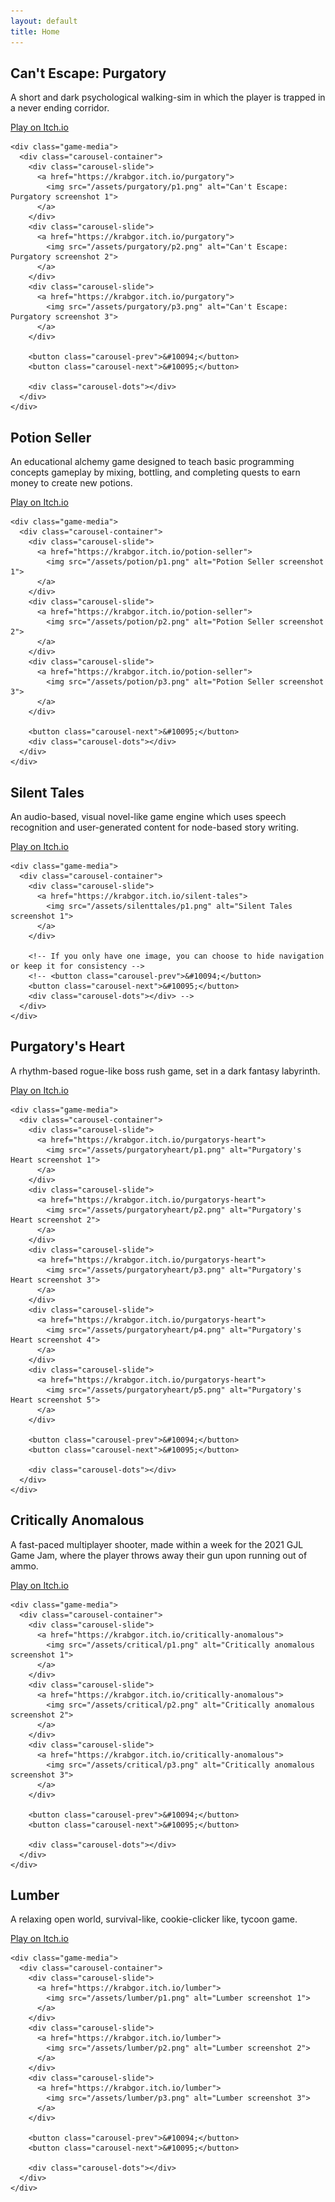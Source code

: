 ```yaml
---
layout: default
title: Home
---
```


<section id="projects">
  <div class="game-project">
    <div class="game-info">
      <h2>Can't Escape: Purgatory</h2>
      <div class="game-description">
        <p>A short and dark psychological walking-sim in which the player is trapped in a never ending corridor.</p>
      </div>
      <div class="game-links">
        <a href="https://krabgor.itch.io/purgatory" class="game-btn">Play on Itch.io</a>
      </div>
    </div>
    
    <div class="game-media">
      <div class="carousel-container">
        <div class="carousel-slide">
          <a href="https://krabgor.itch.io/purgatory">
            <img src="/assets/purgatory/p1.png" alt="Can't Escape: Purgatory screenshot 1">
          </a>
        </div>
        <div class="carousel-slide">
          <a href="https://krabgor.itch.io/purgatory">
            <img src="/assets/purgatory/p2.png" alt="Can't Escape: Purgatory screenshot 2">
          </a>
        </div>
        <div class="carousel-slide">
          <a href="https://krabgor.itch.io/purgatory">
            <img src="/assets/purgatory/p3.png" alt="Can't Escape: Purgatory screenshot 3">
          </a>
        </div>
        
        <button class="carousel-prev">&#10094;</button>
        <button class="carousel-next">&#10095;</button>
          
        <div class="carousel-dots"></div>
      </div>
    </div>
  </div>
<!-- --------------------------------------------------------------------------------------------------------------------------------------- -->
  <div class="game-project">
    <div class="game-info">
      <h2>Potion Seller</h2>
      <div class="game-description">
        <p>An educational alchemy game designed to teach basic programming concepts gameplay by mixing, bottling, and completing quests to earn money to create new potions.</p>
      </div>
      <div class="game-links">
        <a href="https://krabgor.itch.io/potion-seller" class="game-btn">Play on Itch.io</a>
      </div>
    </div>
    
    <div class="game-media">
      <div class="carousel-container">
        <div class="carousel-slide">
          <a href="https://krabgor.itch.io/potion-seller">
            <img src="/assets/potion/p1.png" alt="Potion Seller screenshot 1">
          </a>
        </div>
        <div class="carousel-slide">
          <a href="https://krabgor.itch.io/potion-seller">
            <img src="/assets/potion/p2.png" alt="Potion Seller screenshot 2">
          </a>
        </div>
        <div class="carousel-slide">
          <a href="https://krabgor.itch.io/potion-seller">
            <img src="/assets/potion/p3.png" alt="Potion Seller screenshot 3">
          </a>
        </div>
        
        <button class="carousel-next">&#10095;</button>
        <div class="carousel-dots"></div>
      </div>
    </div>
  </div>
<!-- --------------------------------------------------------------------------------------------------------------------------------------- -->
  <div class="game-project">
    <div class="game-info">
      <h2>Silent Tales</h2>
      <div class="game-description">
        <p>An audio-based, visual novel-like game engine which uses speech recognition and user-generated content for node-based story writing.</p>
      </div>
      <div class="game-links">
        <a href="https://krabgor.itch.io/silent-tales" class="game-btn">Play on Itch.io</a>
      </div>
    </div>
    
    <div class="game-media">
      <div class="carousel-container">
        <div class="carousel-slide">
          <a href="https://krabgor.itch.io/silent-tales">
            <img src="/assets/silenttales/p1.png" alt="Silent Tales screenshot 1">
          </a>
        </div>
        
        <!-- If you only have one image, you can choose to hide navigation or keep it for consistency -->
        <!-- <button class="carousel-prev">&#10094;</button>
        <button class="carousel-next">&#10095;</button>
        <div class="carousel-dots"></div> -->
      </div>
    </div>
  </div>
<!-- --------------------------------------------------------------------------------------------------------------------------------------- -->
<div class="game-project">
    <div class="game-info">
      <h2>Purgatory's Heart</h2>
      <div class="game-description">
        <p>A rhythm-based rogue-like boss rush game, set in a dark fantasy labyrinth.</p>
      </div>
      <div class="game-links">
        <a href="https://krabgor.itch.io/purgatory" class="game-btn">Play on Itch.io</a>
      </div>
    </div>
    
    <div class="game-media">
      <div class="carousel-container">
        <div class="carousel-slide">
          <a href="https://krabgor.itch.io/purgatorys-heart">
            <img src="/assets/purgatoryheart/p1.png" alt="Purgatory's Heart screenshot 1">
          </a>
        </div>
        <div class="carousel-slide">
          <a href="https://krabgor.itch.io/purgatorys-heart">
            <img src="/assets/purgatoryheart/p2.png" alt="Purgatory's Heart screenshot 2">
          </a>
        </div>
        <div class="carousel-slide">
          <a href="https://krabgor.itch.io/purgatorys-heart">
            <img src="/assets/purgatoryheart/p3.png" alt="Purgatory's Heart screenshot 3">
          </a>
        </div>
        <div class="carousel-slide">
          <a href="https://krabgor.itch.io/purgatorys-heart">
            <img src="/assets/purgatoryheart/p4.png" alt="Purgatory's Heart screenshot 4">
          </a>
        </div>
        <div class="carousel-slide">
          <a href="https://krabgor.itch.io/purgatorys-heart">
            <img src="/assets/purgatoryheart/p5.png" alt="Purgatory's Heart screenshot 5">
          </a>
        </div>

        <button class="carousel-prev">&#10094;</button>
        <button class="carousel-next">&#10095;</button>
          
        <div class="carousel-dots"></div>
      </div>
    </div>
  </div>

<!-- --------------------------------------------------------------------------------------------------------------------------------------- -->
<div class="game-project">
    <div class="game-info">
      <h2>Critically Anomalous</h2>
      <div class="game-description">
        <p>A fast-paced multiplayer shooter, made within a week for the 2021 GJL Game Jam, where the player throws away their gun upon running out of ammo. </p>
      </div>
      <div class="game-links">
        <a href="https://krabgor.itch.io/critically-anomalous" class="game-btn">Play on Itch.io</a>
      </div>
    </div>
    
    <div class="game-media">
      <div class="carousel-container">
        <div class="carousel-slide">
          <a href="https://krabgor.itch.io/critically-anomalous">
            <img src="/assets/critical/p1.png" alt="Critically anomalous screenshot 1">
          </a>
        </div>
        <div class="carousel-slide">
          <a href="https://krabgor.itch.io/critically-anomalous">
            <img src="/assets/critical/p2.png" alt="Critically anomalous screenshot 2">
          </a>
        </div>
        <div class="carousel-slide">
          <a href="https://krabgor.itch.io/critically-anomalous">
            <img src="/assets/critical/p3.png" alt="Critically anomalous screenshot 3">
          </a>
        </div>
        
        <button class="carousel-prev">&#10094;</button>
        <button class="carousel-next">&#10095;</button>
          
        <div class="carousel-dots"></div>
      </div>
    </div>
  </div>

<!-- --------------------------------------------------------------------------------------------------------------------------------------- -->
<div class="game-project">
    <div class="game-info">
      <h2>Lumber</h2>
      <div class="game-description">
        <p>A relaxing open world, survival-like, cookie-clicker like, tycoon game. </p>
      </div>
      <div class="game-links">
        <a href="https://krabgor.itch.io/lumber" class="game-btn">Play on Itch.io</a>
      </div>
    </div>
    
    <div class="game-media">
      <div class="carousel-container">
        <div class="carousel-slide">
          <a href="https://krabgor.itch.io/lumber">
            <img src="/assets/lumber/p1.png" alt="Lumber screenshot 1">
          </a>
        </div>
        <div class="carousel-slide">
          <a href="https://krabgor.itch.io/lumber">
            <img src="/assets/lumber/p2.png" alt="Lumber screenshot 2">
          </a>
        </div>
        <div class="carousel-slide">
          <a href="https://krabgor.itch.io/lumber">
            <img src="/assets/lumber/p3.png" alt="Lumber screenshot 3">
          </a>
        </div>
        
        <button class="carousel-prev">&#10094;</button>
        <button class="carousel-next">&#10095;</button>
          
        <div class="carousel-dots"></div>
      </div>
    </div>
  </div>

  <link rel="stylesheet" href="/GameProjects/style.css">
  <script src="/GameProjects/script.js" defer></script>
</section>